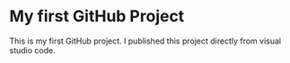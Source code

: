# My first GitHub Project
This is my first GitHub project. I published this project directly from visual studio code.